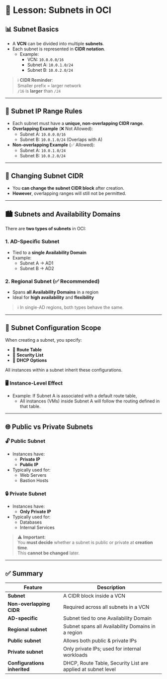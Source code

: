 # 🧩 Lesson: Subnets in OCI

## 📊 Subnet Basics

- A **VCN** can be divided into multiple **subnets**.
- Each subnet is represented in **CIDR notation**.
  - Example:
    - VCN: `10.0.0.0/16`
    - Subnet A: `10.0.1.0/24`
    - Subnet B: `10.0.2.0/24`

> ℹ️ **CIDR Reminder**:  
> Smaller prefix = larger network  
> `/16` is **larger** than `/24`

---

## 🔁 Subnet IP Range Rules

- Each subnet must have a **unique, non-overlapping CIDR range**.
- **Overlapping Example** (❌ Not Allowed):
  - Subnet A: `10.0.0.0/16`
  - Subnet B: `10.0.1.0/24` (Overlaps with A)
- **Non-overlapping Example** (✅ Allowed):
  - Subnet A: `10.0.1.0/24`
  - Subnet B: `10.0.2.0/24`

---

## 🔄 Changing Subnet CIDR

- You **can change the subnet CIDR block** after creation.
- **However**, overlapping ranges will still not be permitted.

---

## 🏙️ Subnets and Availability Domains

There are **two types of subnets** in OCI:

### 1. **AD-Specific Subnet**
- Tied to a **single Availability Domain**
- Example:
  - Subnet A → AD1
  - Subnet B → AD2

### 2. **Regional Subnet** (✅ Recommended)
- Spans **all Availability Domains** in a region
- Ideal for **high availability** and **flexibility**

> ℹ️ In single-AD regions, both types behave the same.

---

## 🧰 Subnet Configuration Scope

When creating a subnet, you specify:

- 📍 **Route Table**
- 🔐 **Security List**
- 🧾 **DHCP Options**

All instances within a subnet inherit these configurations.

### 🖥️ Instance-Level Effect

- Example: If Subnet A is associated with a default route table,
  - All instances (VMs) inside Subnet A will follow the routing defined in that table.

---

## 🌐 Public vs Private Subnets

### 🔓 Public Subnet
- Instances have:
  - **Private IP**
  - **Public IP**
- Typically used for:
  - Web Servers
  - Bastion Hosts

### 🔒 Private Subnet
- Instances have:
  - **Only Private IP**
- Typically used for:
  - Databases
  - Internal Services

> ⚠️ **Important:**  
> You **must decide** whether a subnet is public or private at **creation time**.  
> This **cannot be changed** later.

---

## ✅ Summary

| Feature                     | Description                                                 |
|-----------------------------|-------------------------------------------------------------|
| **Subnet**                  | A CIDR block inside a VCN                                   |
| **Non-overlapping CIDR**    | Required across all subnets in a VCN                        |
| **AD-specific**             | Subnet tied to one Availability Domain                      |
| **Regional subnet**         | Subnet spans all Availability Domains in a region           |
| **Public subnet**           | Allows both public & private IPs                            |
| **Private subnet**          | Only private IPs; used for internal workloads               |
| **Configurations inherited**| DHCP, Route Table, Security List are applied at subnet level |


